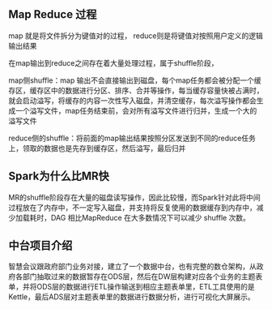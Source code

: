 ## Map Reduce 过程

map 就是将文件拆分为键值对的过程， reduce则是将键值对按照用户定义的逻辑输出结果

在map输出到reduce之间存在着大量处理过程，属于shuffle阶段，

map侧shuffle：map 输出不会直接输出到磁盘，每个map任务都会被分配一个缓存区，缓存区中的数据进行分区、排序、合并等操作，每当缓存容量快被占满时，就会启动溢写，将缓存的内容一次性写入磁盘，并清空缓存，每次溢写操作都会生成一个溢写文件，map任务结束前，会对所有溢写文件进行归并，生成一个大的溢写文件

reduce侧的shuffle：将前面的map输出结果按照分区发送到不同的reduce任务上，领取的数据也是先存到缓存区，然后溢写，最后归并

## Spark为什么比MR快

MR的shuffle阶段存在大量的磁盘读写操作，因此比较慢，而Spark针对此将中间过程放在了内存中，不一定写入磁盘，并支持将反复使用的数据缓存到内存中，减少加载耗时，DAG 相比MapReduce 在大多数情况下可以减少 shuffle 次数。

## 中台项目介绍

智慧会议跟政府部门业务对接，建立了一个数据中台，也有完整的数仓架构，从政府各部门抽取过来的数据暂存在ODS层，然后在DW层构建对应各个业务的主题表单，并将ODS层的数据进行ETL操作输送到相应主题表单里，ETL工具使用的是Kettle，最后ADS层对主题表单里的数据进行数据分析，进行可视化大屏展示。
